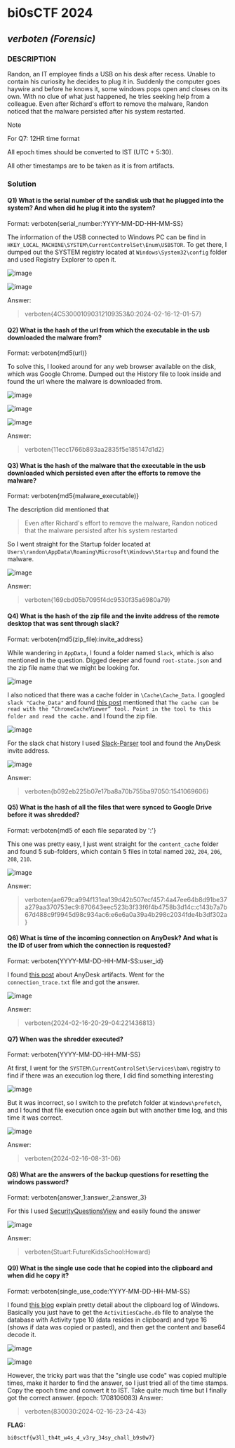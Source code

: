 # __**bi0sCTF 2024**__ 
## _verboten (Forensic)_

### DESCRIPTION
Randon, an IT employee finds a USB on his desk after recess. Unable to contain his curiosity he decides to plug it in. Suddenly the computer goes haywire and before he knows it, some windows pops open and closes on its own. With no clue of what just happened, he tries seeking help from a colleague. Even after Richard's effort to remove the malware, Randon noticed that the malware persisted after his system restarted.

Note

For Q7: 12HR time format

All epoch times should be converted to IST (UTC + 5:30).

All other timestamps are to be taken as it is from artifacts.

### Solution

#### Q1) What is the serial number of the sandisk usb that he plugged into the system? And when did he plug it into the system?
Format: verboten{serial_number:YYYY-MM-DD-HH-MM-SS}

The information of the USB connected to Windows PC can be find in `HKEY_LOCAL_MACHINE\SYSTEM\CurrentControlSet\Enum\USBSTOR`. To get there, I dumped out the SYSTEM registry located at `Windows\System32\config` folder and used Registry Explorer to open it.

![image](https://hackmd.io/_uploads/Sycavrc3p.png)

![image](https://hackmd.io/_uploads/Bk4LOBq3T.png)


Answer:
> verboten{4C530001090312109353&0:2024-02-16-12-01-57}

#### Q2) What is the hash of the url from which the executable in the usb downloaded the malware from?
Format: verboten{md5(url)}

To solve this, I looked around for any web browser available on the disk, which was Google Chrome. Dumped out the History file to look inside and found the url where the malware is downloaded from.

![image](https://hackmd.io/_uploads/BJxzFB93p.png)

![image](https://hackmd.io/_uploads/ryIDqrcnp.png)

![image](https://hackmd.io/_uploads/S1NAcS5n6.png)

Answer:
> verboten{11ecc1766b893aa2835f5e185147d1d2}

#### Q3) What is the hash of the malware that the executable in the usb downloaded which persisted even after the efforts to remove the malware?
Format: verboten{md5{malware_executable)}

The description did mentioned that
> Even after Richard's effort to remove the malware, Randon noticed that the malware persisted after his system restarted

So I went straight for the Startup folder located at `Users\randon\AppData\Roaming\Microsoft\Windows\Startup` and found the malware.

![image](https://hackmd.io/_uploads/rJTzaHq26.png)

Answer:
> verboten{169cbd05b7095f4dc9530f35a6980a79}

#### Q4) What is the hash of the zip file and the invite address of the remote desktop that was sent through slack?
Format: verboten{md5(zip_file):invite_address}

While wandering in `AppData`, I found a folder named `Slack`, which is also mentioned in the question. Digged deeper and found `root-state.json` and the zip file name that we might be looking for.

![image](https://hackmd.io/_uploads/rkzsg893T.png)

I also noticed that there was a cache folder in `\Cache\Cache_Data`.  I googled `slack "Cache_Data"` and found [this post](https://medium.com/@jeroenverhaeghe/forensics-finding-slack-chat-artifacts-d5eeffd31b9c) mentioned that `The cache can be read with the “ChromeCacheViewer” tool. Point in the tool to this folder and read the cache.` and I found the zip file.

![image](https://hackmd.io/_uploads/HydyHI93T.png)

For the slack chat history I used [Slack-Parser](https://github.com/0xHasanM/Slack-Parser) tool and found the AnyDesk invite address.

![image](https://hackmd.io/_uploads/HyLQ_8qhp.png)

Answer:
>verboten{b092eb225b07e17ba8a70b755ba97050:1541069606}

#### Q5) What is the hash of all the files that were synced to Google Drive before it was shredded?
Format: verboten{md5 of each file separated by ':'}

This one was pretty easy, I just went straight for the `content_cache` folder and found 5 sub-folders, which contain 5 files in total named `202`, `204`, `206`, `208`, `210`.

![image](https://hackmd.io/_uploads/Syyw5Uqha.png)

Answer:
> verboten{ae679ca994f131ea139d42b507ecf457:4a47ee64b8d91be37a279aa370753ec9:870643eec523b3f33f6f4b4758b3d14c:c143b7a7b67d488c9f9945d98c934ac6:e6e6a0a39a4b298c2034fde4b3df302a}

#### Q6) What is time of the incoming connection on AnyDesk? And what is the ID of user from which the connection is requested?
Format: verboten{YYYY-MM-DD-HH-MM-SS:user_id}

I found [this post](https://medium.com/mii-cybersec/digital-forensic-artifact-of-anydesk-application-c9b8cfb23ab5) about AnyDesk artifacts. Went for the `connection_trace.txt` file and got the answer.

![image](https://hackmd.io/_uploads/Hkbt2Lcn6.png)

Answer:
> verboten{2024-02-16-20-29-04:221436813}

#### Q7) When was the shredder executed?
Format: verboten{YYYY-MM-DD-HH-MM-SS}

At first, I went for the `SYSTEM\CurrentControlSet\Services\bam\` registry to find if there was an execution log there, I did find something interesting

![image](https://hackmd.io/_uploads/HkPygDc2a.png)

But it was incorrect, so I switch to the prefetch folder at `Windows\prefetch`, and I found that file execution once again but with another time log, and this time it was correct.

![image](https://hackmd.io/_uploads/H1eQWP52p.png)

Answer:
> verboten{2024-02-16-08-31-06}

#### Q8) What are the answers of the backup questions for resetting the windows password?
Format: verboten{answer_1:answer_2:answer_3}

For this I used [SecurityQuestionsView](https://www.nirsoft.net/utils/security_questions_view.html) and easily found the answer

![image](https://hackmd.io/_uploads/ryiIfD526.png)

Answer:
> verboten{Stuart:FutureKidsSchool:Howard}

#### Q9) What is the single use code that he copied into the clipboard and when did he copy it?
Format: verboten{single_use_code:YYYY-MM-DD-HH-MM-SS}

I found [this blog](https://www.inversecos.com/2022/05/how-to-perform-clipboard-forensics.html) explain pretty detail about the clipboard log of Windows. Basically you just have to get the `ActivitiesCache.db` file to analyse the database with Activity type 10 (data resides in clipboard) and type 16 (shows if data was copied or pasted), and then get the content and base64 decode it.

![image](https://hackmd.io/_uploads/HkQ3QDqhp.png)

![image](https://hackmd.io/_uploads/r1UNrP536.png)

However, the tricky part was that the "single use code" was copied multiple times, make it harder to find the answer, so I just tried all of the time stamps. Copy the epoch time and convert it to IST. Take quite much time but I finally got the correct answer. (epoch: 1708106083)
Answer:
>verboten{830030:2024-02-16-23-24-43}

**FLAG:** 
```
bi0sctf{w3ll_th4t_w4s_4_v3ry_34sy_chall_b9s0w7}
```
